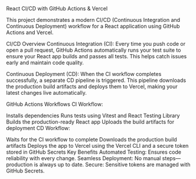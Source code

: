 
React CI/CD with GitHub Actions & Vercel

This project demonstrates a modern CI/CD (Continuous Integration and Continuous Deployment) workflow for a React application using GitHub Actions and Vercel.

CI/CD Overview
Continuous Integration (CI):
Every time you push code or open a pull request, GitHub Actions automatically runs your test suite to ensure your React app builds and passes all tests. This helps catch issues early and maintain code quality.

Continuous Deployment (CD):
When the CI workflow completes successfully, a separate CD pipeline is triggered. This pipeline downloads the production build artifacts and deploys them to Vercel, making your latest changes live automatically.

GitHub Actions Workflows
CI Workflow:

Installs dependencies
Runs tests using Vitest and React Testing Library
Builds the production-ready React app
Uploads the build artifacts for deployment
CD Workflow:

Waits for the CI workflow to complete
Downloads the production build artifacts
Deploys the app to Vercel using the Vercel CLI and a secure token stored in GitHub Secrets
Key Benefits
Automated Testing: Ensures code reliability with every change.
Seamless Deployment: No manual steps—production is always up to date.
Secure: Sensitive tokens are managed with GitHub Secrets.

